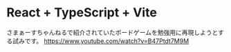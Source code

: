 # React + TypeScript + Vite


 さまぁーすちゃんねるで紹介されていたボードゲームを勉強用に再現しようとする試みです。
 https://www.youtube.com/watch?v=B47Ptdt7M9M
